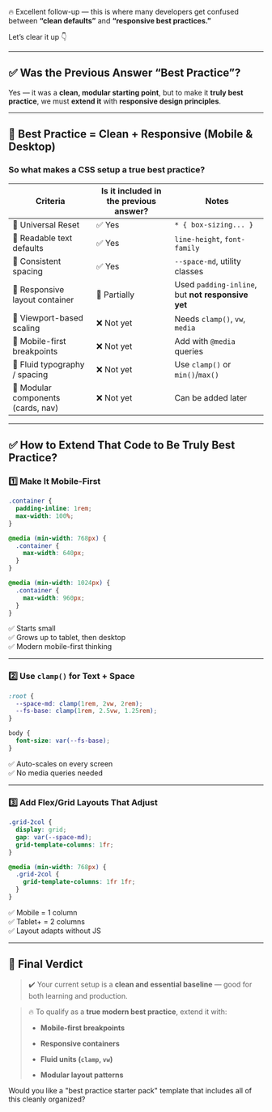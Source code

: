 🔥 Excellent follow-up — this is where many developers get confused between **“clean defaults”** and **“responsive best practices.”**

Let’s clear it up 👇

---

## ✅ Was the **Previous Answer** “Best Practice”?

Yes — it was a **clean, modular starting point**, but to make it **truly best practice**, we must **extend it** with **responsive design principles**.

---

## 🧠 Best Practice = Clean + Responsive (Mobile & Desktop)

### So what makes a CSS setup a true **best practice**?

|Criteria|Is it included in the previous answer?|Notes|
|---|---|---|
|🔹 Universal Reset|✅ Yes|`* { box-sizing... }`|
|🔹 Readable text defaults|✅ Yes|`line-height`, `font-family`|
|🔹 Consistent spacing|✅ Yes|`--space-md`, utility classes|
|🔹 Responsive layout container|🔶 Partially|Used `padding-inline`, but **not responsive yet**|
|🔹 Viewport-based scaling|❌ Not yet|Needs `clamp()`, `vw`, `media`|
|🔹 Mobile-first breakpoints|❌ Not yet|Add with `@media` queries|
|🔹 Fluid typography / spacing|❌ Not yet|Use `clamp()` or `min()`/`max()`|
|🔹 Modular components (cards, nav)|❌ Not yet|Can be added later|

---

## ✅ How to Extend That Code to Be Truly Best Practice?

### 1️⃣ Make It Mobile-First

```css
.container {
  padding-inline: 1rem;
  max-width: 100%;
}

@media (min-width: 768px) {
  .container {
    max-width: 640px;
  }
}

@media (min-width: 1024px) {
  .container {
    max-width: 960px;
  }
}
```

✅ Starts small  
✅ Grows up to tablet, then desktop  
✅ Modern mobile-first thinking

---

### 2️⃣ Use `clamp()` for Text + Space

```css
:root {
  --space-md: clamp(1rem, 2vw, 2rem);
  --fs-base: clamp(1rem, 2.5vw, 1.25rem);
}

body {
  font-size: var(--fs-base);
}
```

✅ Auto-scales on every screen  
✅ No media queries needed

---

### 3️⃣ Add Flex/Grid Layouts That Adjust

```css
.grid-2col {
  display: grid;
  gap: var(--space-md);
  grid-template-columns: 1fr;
}

@media (min-width: 768px) {
  .grid-2col {
    grid-template-columns: 1fr 1fr;
  }
}
```

✅ Mobile = 1 column  
✅ Tablet+ = 2 columns  
✅ Layout adapts without JS

---

## 🏁 Final Verdict

> ✔️ Your current setup is a **clean and essential baseline** — good for both learning and production.

> 🔥 To qualify as a **true modern best practice**, extend it with:
> 
> - **Mobile-first breakpoints**
>     
> - **Responsive containers**
>     
> - **Fluid units (`clamp`, `vw`)**
>     
> - **Modular layout patterns**
>     

Would you like a "best practice starter pack" template that includes all of this cleanly organized?